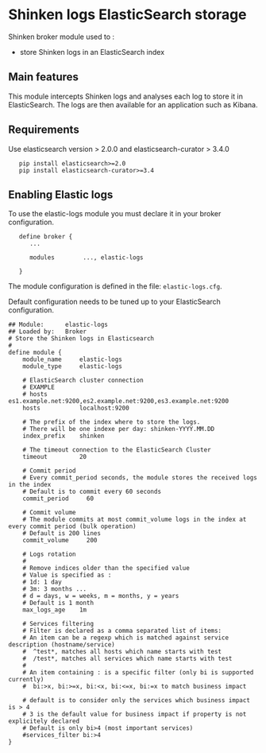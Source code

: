 # Shinken logs ElasticSearch storage

Shinken broker module used to :
- store Shinken logs in an ElasticSearch index


## Main features

This module intercepts Shinken logs and analyses each log to store it in ElasticSearch. The logs are then available for an application such as Kibana.


## Requirements
Use elasticsearch version > 2.0.0 and elasticsearch-curator > 3.4.0

```
   pip install elasticsearch>=2.0
   pip install elasticsearch-curator>=3.4
```


## Enabling Elastic logs

To use the elastic-logs module you must declare it in your broker configuration.
```
   define broker {
      ...

      modules    	 ..., elastic-logs

   }
```


The module configuration is defined in the file: `elastic-logs.cfg`.

Default configuration needs to be tuned up to your ElasticSearch configuration.

```
## Module:      elastic-logs
## Loaded by:   Broker
# Store the Shinken logs in Elasticsearch
#
define module {
    module_name     elastic-logs
    module_type     elastic-logs

    # ElasticSearch cluster connection
    # EXAMPLE
    # hosts	es1.example.net:9200,es2.example.net:9200,es3.example.net:9200
    hosts           localhost:9200

    # The prefix of the index where to store the logs.
    # There will be one indexe per day: shinken-YYYY.MM.DD
    index_prefix    shinken

    # The timeout connection to the ElasticSearch Cluster
    timeout         20

    # Commit period
    # Every commit_period seconds, the module stores the received logs in the index
    # Default is to commit every 60 seconds
    commit_period     60

    # Commit volume
    # The module commits at most commit_volume logs in the index at every commit period (bulk operation)
    # Default is 200 lines
    commit_volume     200

    # Logs rotation
    #
    # Remove indices older than the specified value
    # Value is specified as :
    # 1d: 1 day
    # 3m: 3 months ...
    # d = days, w = weeks, m = months, y = years
    # Default is 1 month
    max_logs_age    1m

    # Services filtering
    # Filter is declared as a comma separated list of items:
    # An item can be a regexp which is matched against service description (hostname/service)
    #  ^test*, matches all hosts which name starts with test
    #  /test*, matches all services which name starts with test
    #
    # An item containing : is a specific filter (only bi is supported currently)
    #  bi:>x, bi:>=x, bi:<x, bi:<=x, bi:=x to match business impact

    # default is to consider only the services which business impact is > 4
    # 3 is the default value for business impact if property is not explicitely declared
    # Default is only bi>4 (most important services)
    #services_filter bi:>4
}

```

